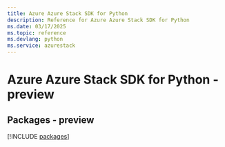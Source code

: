```yaml
---
title: Azure Azure Stack SDK for Python
description: Reference for Azure Azure Stack SDK for Python
ms.date: 03/17/2025
ms.topic: reference
ms.devlang: python
ms.service: azurestack
---
```

# Azure Azure Stack SDK for Python - preview
## Packages - preview
[!INCLUDE [packages](azure-stack-index.md)]